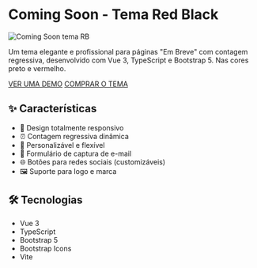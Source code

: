 # Coming Soon - Tema Red Black

![Coming Soon tema RB](https://andrewnationdev.vercel.app/img/coming-soon-red-black.png)

Um tema elegante e profissional para páginas "Em Breve" com contagem regressiva, desenvolvido com Vue 3, TypeScript e Bootstrap 5. Nas cores preto e vermelho.

[VER UMA DEMO](https://abc.com)
[COMPRAR O TEMA](https://abc.com)

## ✨ Características

- 📱 Design totalmente responsivo
- ⏰ Contagem regressiva dinâmica
- 🎨 Personalizável e flexível
- 📧 Formulário de captura de e-mail
- 🌐 Botões para redes sociais (customizáveis)
- 🖼️ Suporte para logo e marca

## 🛠️ Tecnologias

- Vue 3
- TypeScript
- Bootstrap 5
- Bootstrap Icons
- Vite